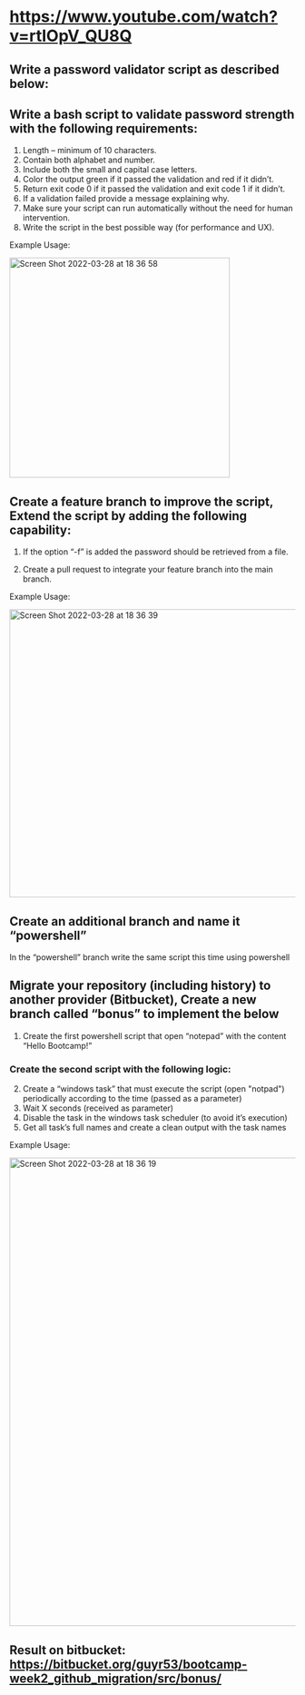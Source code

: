# https://www.youtube.com/watch?v=rtIOpV_QU8Q
## Write a password validator script as described below:

## Write a bash script to validate password strength with the following requirements:

 1. Length – minimum of 10 characters.
 2. Contain both alphabet and number.
 3. Include both the small and capital case letters.
 4. Color the output green if it passed the validation and red if it didn’t.
 5. Return exit code 0 if it passed the validation and exit code 1 if it didn’t.
 6. If a validation failed provide a message explaining why.
 7. Make sure your script can run automatically without the need for human intervention.
 8. Write the script in the best possible way (for performance and UX).

   Example Usage:

<img width="388" alt="Screen Shot 2022-03-28 at 18 36 58" src="https://user-images.githubusercontent.com/93793111/160435412-284423ff-063b-42f8-9ecb-8b6a5573fb08.png">



## Create a feature branch to improve the script, Extend the script by adding the following capability:


1. If the option “-f” is added the password should be retrieved from a file.

2. Create a pull request to integrate your feature branch into the main branch.

 Example Usage:

<img width="508" alt="Screen Shot 2022-03-28 at 18 36 39" src="https://user-images.githubusercontent.com/93793111/160435646-9c863cb1-e256-4e8a-9817-fbce8b094f2d.png">


## Create an additional branch and name it “powershell”

 In the “powershell” branch write the same script this time using powershell

## Migrate your repository (including history) to another provider (Bitbucket), Create a new branch called “bonus” to implement the below


1. Create the first powershell script that open “notepad” with the content “Hello Bootcamp!”
  ### Create the second script with the following logic:
2. Create a “windows task” that must execute the script (open "notpad") periodically according to the time (passed as a parameter)
3. Wait X seconds (received as parameter)
4. Disable the task in the windows task scheduler (to avoid it’s execution)
5. Get all task’s full names and create a clean output with the task names

 Example Usage:

<img width="826" alt="Screen Shot 2022-03-28 at 18 36 19" src="https://user-images.githubusercontent.com/93793111/160435934-c96b712c-8d1b-4687-9a8c-841d1652a324.png">


## Result on bitbucket: https://bitbucket.org/guyr53/bootcamp-week2_github_migration/src/bonus/
